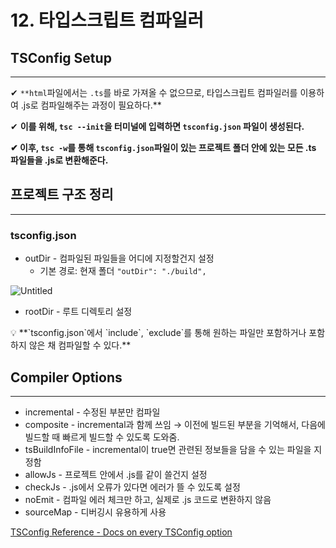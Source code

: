 # 12. 타입스크립트 컴파일러

## TSConfig Setup

---

✔︎ `**html`파일에서는 `.ts`를 바로 가져올 수 없으므로, 타입스크립트 컴파일러를 이용하여 .js로 컴파일해주는 과정이 필요하다.**

✔︎ **이를 위해, `tsc --init`을 터미널에 입력하면 `tsconfig.json` 파일이 생성된다.**

**✔︎ 이후, `tsc -w`를 통해 `tsconfig.json`파일이 있는 프로젝트 폴더 안에 있는 모든 .ts 파일들을 .js로 변환해준다.** 

## 프로젝트 구조 정리

---

### tsconfig.json

- outDir - 컴파일된 파일들을 어디에 지정할건지 설정
    - 기본 경로: 현재 폴더
    `"outDir": "./build",`

![Untitled](https://s3-us-west-2.amazonaws.com/secure.notion-static.com/ab0ac63d-e103-4378-8013-2d7cd5c9bab6/Untitled.png)

- rootDir - 루트 디렉토리 설정

<aside>
💡 **`tsconfig.json`에서 `include`, `exclude`를 통해 원하는 파일만 포함하거나 포함하지 않은 채 컴파일할 수 있다.**

</aside>

## Compiler Options

---

- incremental - 수정된 부분만 컴파일
- composite - incremental과 함께 쓰임 → 이전에 빌드된 부분을 기억해서, 다음에 빌드할 때 빠르게 빌드할 수 있도록 도와줌.
- tsBuildInfoFile - incremental이 true면 관련된 정보들을 담을 수 있는 파일을 지정함
- allowJs - 프로젝트 안에서 .js를 같이 쓸건지 설정
- checkJs - .js에서 오류가 있다면 에러가 뜰 수 있도록 설정
- noEmit - 컴파일 에러 체크만 하고, 실제로 .js 코드로 변환하지 않음
- sourceMap - 디버깅시 유용하게 사용

[TSConfig Reference - Docs on every TSConfig option](https://www.typescriptlang.org/tsconfig)